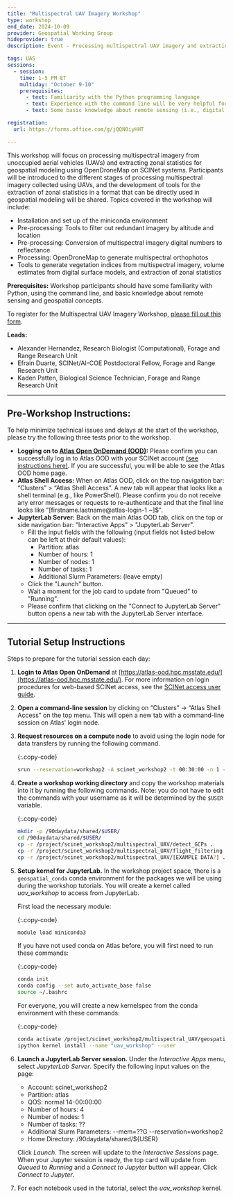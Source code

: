 ```yaml
---
title: "Multispectral UAV Imagery Workshop"
type: workshop
end_date: 2024-10-09 
provider: Geospatial Working Group
hideprovider: true
description: Event - Processing multispectral UAV imagery and extracting zonal statistics for geospatial modeling using OpenDroneMap on SCINet systems.

tags: UAS
sessions: 
  - session:
    time: 1-5 PM ET
    multiday: "October 9-10"
    prerequisites:
      - text: Familiarity with the Python programming language
      - text: Experience with the command line will be very helpful for working through the exercises
      - text: Some basic knowledge about remote sensing (i.e., digital numbers vs reflectance, vegetation indices) and geospatial (i.e., zonal statistics) concepts will be beneficial.

registration: 
  url: https://forms.office.com/g/jQQN0iyHHT

---
```


This workshop will focus on processing multispectral imagery from unoccupied aerial vehicles (UAVs) and extracting zonal statistics for geospatial modeling using OpenDroneMap on SCINet systems. <!--excerpt--> Participants will be introduced to the different stages of processing multispectral imagery collected using UAVs, and the development of tools for the extraction of zonal statistics in a format that can be directly used in geospatial modeling will be shared. Topics covered in the workshop will include:

* Installation and set up of the miniconda environment
* Pre-processing: Tools to filter out redundant imagery by altitude and location
* Pre-processing: Conversion of multispectral imagery digital numbers to reflectance
* Processing: OpenDroneMap to generate multispectral orthophotos
* Tools to generate vegetation indices from multispectral imagery, volume estimates from digital surface models, and extraction of zonal statistics

**Prerequisites:** Workshop participants should have some familiarity with Python, using the command line, and basic knowledge about remote sensing and geospatial concepts. 

To register for the Multispectral UAV Imagery Workshop, [please fill out this form](https://forms.office.com/g/jQQN0iyHHT). 

**Leads:**  
  * Alexander Hernandez, Research Biologist (Computational), Forage and Range Research Unit
  * Efrain Duarte, SCINet/AI-COE Postdoctoral Fellow, Forage and Range Research Unit
  * Kaden Patten, Biological Science Technician, Forage and Range Research Unit

-----


## Pre-Workshop Instructions: 

To help minimize technical issues and delays at the start of the workshop, please try the following three tests prior to the workshop. 

* **Logging on to [Atlas Open OnDemand (OOD)](https://atlas-ood.hpc.msstate.edu/):** Please confirm you can successfully log in to Atlas OOD with your SCINet account [(see instructions here)]({{site.baseurl}}/guides/access/web-based-login). If you are successful, you will be able to see the Atlas OOD home page.
* **Atlas Shell Access:** When on Atlas OOD, click on the top navigation bar: “Clusters” > “Atlas Shell Access”. A new tab will appear that looks like a shell terminal (e.g., like PowerShell). Please confirm you do not receive any error messages or requests to re-authenticate and that the final line looks like "[firstname.lastname@atlas-login-1 ~]$". 
* **JupyterLab Server:** Back on the main Atlas OOD tab, click on the top or side navigation bar: "Interactive Apps" > "JupyterLab Server".  
  * Fill the input fields with the following (input fields not listed below can be left at their default values):  
    * Partition: atlas
    * Number of hours: 1
    * Number of nodes: 1
    * Number of tasks: 1
    * Additional Slurm Parameters: (leave empty)
  * Click the "Launch" button. 
  * Wait a moment for the job card to update from "Queued" to "Running". 
  * Please confirm that clicking on the "Connect to JupyterLab Server" button opens a new tab with the JupyterLab Server interface. 
 
 -----

## Tutorial Setup Instructions

Steps to prepare for the tutorial session each day:

1. **Login to Atlas Open OnDemand** at [https://atlas-ood.hpc.msstate.edu/](https://atlas-ood.hpc.msstate.edu/). For more information on login procedures for web-based SCINet access, see the [SCINet access user guide]({{site.baseurl}}/guides/access/web-based-login).

1. **Open a command-line session** by clicking on “Clusters” -> “Atlas Shell Access” on the top menu. This will open a new tab with a command-line session on Atlas' login node.

1. **Request resources on a compute node** to avoid using the login node for data transfers by running the following command. 

    {:.copy-code}
    ```bash
    srun --reservation=workshop2 -A scinet_workshop2 -t 00:30:00 -n 1 --mem 8G --pty bash
    ```

1. **Create a workshop working directory** and copy the workshop materials into it by running the following commands. Note: you do not have to edit the commands with your username as it will be determined by the `$USER` variable.

    {:.copy-code}
    ```bash
    mkdir -p /90daydata/shared/$USER/
    cd /90daydata/shared/$USER/
    cp -r /project/scinet_workshop2/multispectral_UAV/detect_GCPs .
    cp -r /project/scinet_workshop2/multispectral_UAV/flight_filtering .
    cp -r /project/scinet_workshop2/multispectral_UAV/[EXAMPLE DATA?] .
    ```

1. **Setup kernel for JupyterLab.** In the workshop project space, there is a `geospatial_conda` conda environment for the packages we will be using during the workshop tutorials. You will create a kernel called *uav_workshop* to access from JupyterLab. 

    First load the necessary module:
    
    {:.copy-code}
    ```bash
    module load miniconda3
    ```

    If you have not used conda on Atlas before, you will first need to run these commands:

    {:.copy-code}
    ```bash
    conda init
    conda config --set auto_activate_base false
    source ~/.bashrc
    ```
    
    For everyone, you will create a new kernelspec from the conda environment with these commands:

    {:.copy-code}
    ```bash
    conda activate /project/scinet_workshop2/multispectral_UAV/geospatial_conda
    ipython kernel install --name "uav_workshop" --user
    ```

1. **Launch a JupyterLab Server session.** Under the *Interactive Apps* menu, select *JupyterLab Server*. Specify the following input values on the page:

    * Account: scinet_workshop2
    * Partition: atlas
    * QOS: normal 14-00:00:00
    * Number of hours: 4
    * Number of nodes: 1
    * Number of tasks: ??
    * Additional Slurm Parameters: \-\-mem=??G \-\-reservation=workshop2
    * Home Directory: /90daydata/shared/${USER}
  
    Click *Launch*. The screen will update to the *Interactive Sessions* page. When your Jupyter session is ready, the top card will update from *Queued* to *Running* and a *Connect to Jupyter* button will appear. Click *Connect to Jupyter*.

1. For each notebook used in the tutorial, select the *uav_workshop* kernel.

